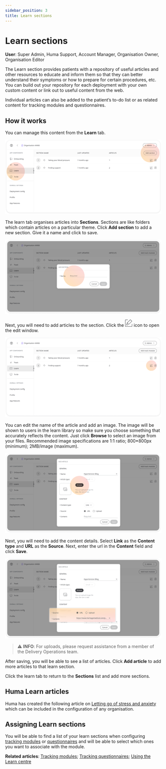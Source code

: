 ```yaml
---
sidebar_position: 3
title: Learn sections 
---
```

# Learn sections 
**User**: Super Admin, Huma Support, Account Manager, Organisation Owner, Organisation Editor

The Learn section provides patients with a repository of useful articles and other resources to educate and inform them so that they can better understand their symptoms or how to prepare for certain procedures, etc. You can build out your repository for each deployment with your own custom content or link out to useful content from the web.  

Individual articles can also be added to the patient’s to-do list or as related content for tracking modules and questionnaires.

## How it works
You can manage this content from the **Learn** tab.

![image](./assets/Learn01.png)

The learn tab organises articles into **Sections**. Sections are like folders which contain articles on a particular theme. Click **Add section** to add a new section. Give it a name and click to save.

![image](./assets/Learn02.png)

Next, you will need to add articles to the section. Click the ![image](./assets/Edit.png) icon to open the edit window. 

![image](./assets/Learn03.png)

You can edit the name of the article and add an image. The image will be shown to users in the learn library so make sure you choose something that accurately reflects the content. Just click **Browse** to select an image from your files. Recommended image specifications are 1:1 ratio; 800*800px (minimum); 2MB/image (maximum).

![image](./assets/Learn04.png)

Next, you will need to add the content details. Select **Link** as the **Content type** and **URL** as the **Source**. Next, enter the url in the **Content** field and click **Save**. 

![image](./assets/Learn05.png)

>
> ⚠️ **INFO**: For uploads, please request assistance from a member of the Delivery Operations team.
>

After saving, you will be able to see a list of articles. Click **Add article** to add more articles to that learn section. 

Click the learn tab to return to the **Sections** list and add more sections.

## Huma Learn articles
Huma has created the following article on [Letting go of stress and anxiety](https://humatherapeutics.atlassian.net/wiki/spaces/PRODUCT/pages/3526951098/Biobase+Coaching+Content) which can be included in the configuration of any organisation. 

## Assigning Learn sections
You will be able to find a list of your learn sections when configuring [tracking modules](./tracking-modules.md) or [questionnaires](./tracking-questionnaires.md) and will be able to select which ones you want to associate with the module.

**Related articles**: [Tracking modules](./tracking-modules.md); [Tracking questionnaires](./tracking-questionnaires.md); [Using the Learn centre](../../../huma-app/features/learn.md)
